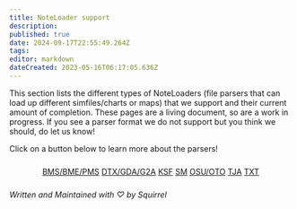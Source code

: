 ```yaml
---
title: NoteLoader support
description: 
published: true
date: 2024-09-17T22:55:49.264Z
tags: 
editor: markdown
dateCreated: 2023-05-16T06:17:05.636Z
---
```


This section lists the different types of NoteLoaders (file parsers that can load up different simfiles/charts or maps) that we support and their current amount of completion. These pages are a living document, so are a work in progress. If you see a parser format we do not support but you think we should, do let us know!

Click on a button below to learn more about the parsers!

<div style="display: flex; justify-content: center;">
  <div class="row-justified-flex-div" style="max-width: none;">
    <div class="column-aligned-flex-div" style="max-width: none; margin: 10px;">
    	<div class="row-justified-flex-div">
      	<a class="foxb foxb-primary" href="./mode-support/bms-pms-support">BMS/BME/PMS</a>
      	<a class="foxb foxb-primary" href="./mode-support/dtx-gda-support">DTX/GDA/G2A</a>
        <a class="foxb foxb-primary" href="./mode-support/ksf-support">KSF</a>
        <a class="foxb foxb-primary" href="./mode-support/sm-support">SM</a>
        <a class="foxb foxb-primary" href="./mode-support/oto-support">OSU/OTO</a>
        <a class="foxb foxb-primary" href="./mode-support/tja-support">TJA</a>
        <a class="foxb foxb-primary" href="./mode-support/txt-support">TXT</a>
    	</div>
		</div>
  </div>
</div>

_Written and Maintained with ♡ by Squirrel_